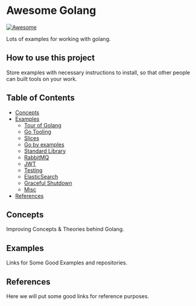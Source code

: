 # Awesome Golang

[![Awesome](https://awesome.re/badge-flat2.svg)](https://awesome.re)

Lots of examples for working with golang.

## How to use this project

Store examples with necessary instructions to install, so that other people can built tools on your work.

## Table of Contents

- [Concepts](#concepts)
- [Examples](#examples)
     - [Tour of Golang](./docs/tour-of-golang.md)
     - [Go Tooling](./docs/go-tooling.md)
     - [Slices](./docs/slices.md)
     - [Go by examples](./docs/go-by-examples.md)
     - [Standard Library](./standard-library)
     - [RabbitMQ](./rabbitmq)
     - [JWT](./jwt)
     - [Testing](./testing)
     - [ElasticSearch](./elasticsearch)
     - [Graceful Shutdown](./docs/graceful-shutdown.md)
     - [Misc](./docs/misc.md)
- [References](#references)

## Concepts

Improving Concepts & Theories behind Golang.

## Examples

Links for Some Good Examples and repositories.

## References

Here we will put some good links for reference purposes.
